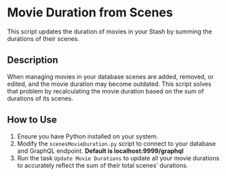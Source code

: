 # Movie Duration from Scenes

This script updates the duration of movies in your Stash by summing the durations of their scenes.

## Description

When managing movies in your database scenes are added, removed, or edited, and the movie duration may become outdated. This script solves that problem by recalculating the movie duration based on the sum of durations of its scenes.

## How to Use

1. Ensure you have Python installed on your system.
2. Modify the `scenesMovieDuration.py` script to connect to your database and GraphQL endpoint. **Default is localhost:9999/graphql**
3. Run the task `Update Movie Durations` to update all your movie durations to accurately reflect the sum of their total scenes' durations.

